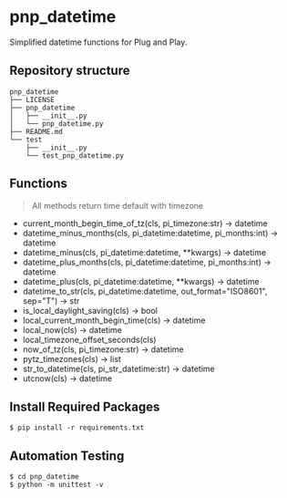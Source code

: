 
# pnp_datetime
Simplified datetime functions for Plug and Play. 

## Repository structure
    pnp_datetime
    ├── LICENSE
    ├── pnp_datetime
    │   ├── __init__.py
    │   └── pnp_datetime.py
    ├── README.md
    └── test
        ├── __init__.py
        └── test_pnp_datetime.py

## Functions
> All methods return time default with timezone

* current_month_begin_time_of_tz(cls, pi_timezone:str) -> datetime
* datetime_minus_months(cls, pi_datetime:datetime, pi_months:int) -> datetime
* datetime_minus(cls, pi_datetime:datetime, **kwargs) -> datetime
* datetime_plus_months(cls, pi_datetime:datetime, pi_months:int) -> datetime
* datetime_plus(cls, pi_datetime:datetime, **kwargs) -> datetime
* datetime_to_str(cls, pi_datetime:datetime, out_format="ISO8601", sep="T") -> str
* is_local_daylight_saving(cls) -> bool
* local_current_month_begin_time(cls) -> datetime
* local_now(cls) -> datetime
* local_timezone_offset_seconds(cls)
* now_of_tz(cls, pi_timezone:str) -> datetime
* pytz_timezones(cls) -> list
* str_to_datetime(cls, pi_str_datetime:str) -> datetime
* utcnow(cls) -> datetime

## Install Required Packages
	$ pip install -r requirements.txt


## Automation Testing
	$ cd pnp_datetime
	$ python -m unittest -v
